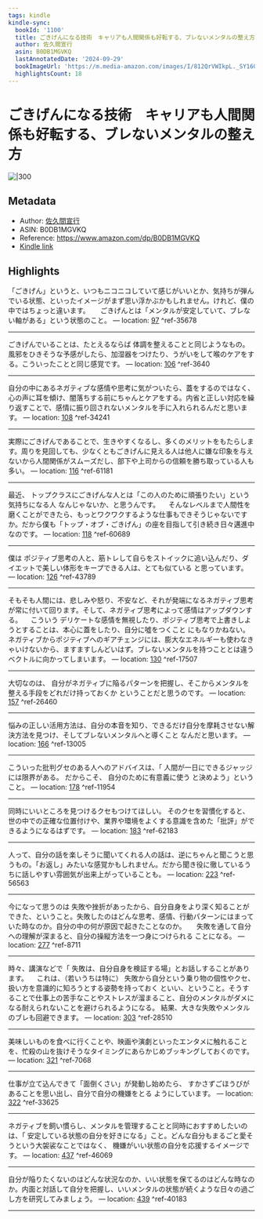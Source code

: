 ```yaml
---
tags: kindle
kindle-sync:
  bookId: '1100'
  title: ごきげんになる技術　キャリアも人間関係も好転する、ブレないメンタルの整え方 (集英社ノンフィクション)
  author: 佐久間宣行
  asin: B0DB1MGVKQ
  lastAnnotatedDate: '2024-09-29'
  bookImageUrl: 'https://m.media-amazon.com/images/I/812QrVWIkpL._SY160.jpg'
  highlightsCount: 18
---
```


# ごきげんになる技術　キャリアも人間関係も好転する、ブレないメンタルの整え方
![|300](https://m.media-amazon.com/images/I/812QrVWIkpL.jpg)
## Metadata
* Author: [佐久間宣行](https://www.amazon.comundefined)
* ASIN: B0DB1MGVKQ
* Reference: https://www.amazon.com/dp/B0DB1MGVKQ
* [Kindle link](kindle://book?action=open&asin=B0DB1MGVKQ)

## Highlights
「ごきげん」というと、いつもニコニコしていて感じがいいとか、気持ちが弾んでいる状態、といったイメージがまず思い浮かぶかもしれません。けれど、僕の中ではちょっと違います。 　 ごきげんとは「メンタルが安定していて、ブレない軸がある」という状態のこと。 — location: [97](kindle://book?action=open&asin=B0DB1MGVKQ&location=97) ^ref-35678

---
ごきげんでいることは、たとえるならば 体調を整えることと同じようなもの。 風邪をひきそうな予感がしたら、加湿器をつけたり、うがいをして喉のケアをする。こういったことと同じ感覚です。 — location: [106](kindle://book?action=open&asin=B0DB1MGVKQ&location=106) ^ref-3640

---
自分の中にあるネガティブな感情や思考に気がついたら、蓋をするのではなく、心の声に耳を傾け、闇落ちする前にちゃんとケアをする。内省と正しい対応を繰り返すことで、感情に振り回されないメンタルを手に入れられるんだと思います。 — location: [108](kindle://book?action=open&asin=B0DB1MGVKQ&location=108) ^ref-34241

---
実際にごきげんであることで、生きやすくなるし、多くのメリットをもたらします。周りを見回しても、少なくともごきげんに見える人は他人に嫌な印象を与えないから人間関係がスムーズだし、部下や上司からの信頼を勝ち取っている人も多い。 — location: [116](kindle://book?action=open&asin=B0DB1MGVKQ&location=116) ^ref-61181

---
最近、 トップクラスにごきげんな人とは「この人のために頑張りたい」という気持ちになる人 なんじゃないか、と思うんです。 　そんなレベルまで人間性を磨くことができたら、もっとワクワクするような仕事もできそうじゃないですか。だから僕も「トップ・オブ・ごきげん」の座を目指して引き続き日々邁進中なのです。 — location: [118](kindle://book?action=open&asin=B0DB1MGVKQ&location=118) ^ref-60689

---
僕は ポジティブ思考の人と、筋トレして自らをストイックに追い込んだり、ダイエットで美しい体形をキープできる人は、とても似ている と思っています。 — location: [126](kindle://book?action=open&asin=B0DB1MGVKQ&location=126) ^ref-43789

---
そもそも人間には、悲しみや怒り、不安など、それが発端になるネガティブ思考が常に付いて回ります。そして、ネガティブ思考によって感情はアップダウンする。 　こういう デリケートな感情を無視したり、ポジティブ思考で上書きしようとすることは、本心に蓋をしたり、自分に噓をつくこと にもなりかねない。ネガティブからポジティブへのギアチェンジには、膨大なエネルギーも使わなきゃいけないから、ますますしんどいはず。ブレないメンタルを持つこととは違うベクトルに向かってしまいます。 — location: [130](kindle://book?action=open&asin=B0DB1MGVKQ&location=130) ^ref-17507

---
大切なのは、 自分がネガティブに陥るパターンを把握し、そこからメンタルを整える手段をどれだけ持っておくか ということだと思うのです。 — location: [157](kindle://book?action=open&asin=B0DB1MGVKQ&location=157) ^ref-26460

---
悩みの正しい活用方法は、自分の本音を知り、できるだけ自分を摩耗させない解決方法を見つけ、そしてブレないメンタルへと導くこと なんだと思います。 — location: [166](kindle://book?action=open&asin=B0DB1MGVKQ&location=166) ^ref-13005

---
こういった批判グセのある人へのアドバイスは、「 人間が一日にできるジャッジには限界がある。 だからこそ、 自分のために有意義に使う と決めよう」ということ。 — location: [178](kindle://book?action=open&asin=B0DB1MGVKQ&location=178) ^ref-11954

---
同時にいいところを見つけるクセもつけてほしい。 そのクセを習慣化すると、世の中での正確な位置付けや、業界や環境をよくする意識を含めた「批評」ができるようになるはずです。 — location: [183](kindle://book?action=open&asin=B0DB1MGVKQ&location=183) ^ref-62183

---
人って、自分の話を楽しそうに聞いてくれる人の話は、逆にちゃんと聞こうと思うもの。「お返し」みたいな感覚かもしれません。だから聞き役に徹しているうちに話しやすい雰囲気が出来上がっていることも。 — location: [223](kindle://book?action=open&asin=B0DB1MGVKQ&location=223) ^ref-56563

---
今になって思うのは 失敗や挫折があったから、自分自身をより深く知ることができた、ということ。失敗したのはどんな思考、感情、行動パターンにはまっていた時なのか。自分の中の何が原因で起きたことなのか。 　 失敗を通して自分への理解が深まると、自分の操縦方法を一つ身につけられる ことになる。 — location: [277](kindle://book?action=open&asin=B0DB1MGVKQ&location=277) ^ref-8711

---
時々、講演などで「 失敗は、自分自身を検証する場」とお話しすることがあります。 　これは、（若いうちは特に） 失敗から自分という乗り物の個性やクセ、扱い方を意識的に知ろうとする姿勢を持っておく といい、ということ。そうすることで仕事上の苦手なことやストレスが溜まること、自分のメンタルがダメになる耐えられないことを避けられるようになる。 結果、大きな失敗やメンタルのブレも回避できます。 — location: [303](kindle://book?action=open&asin=B0DB1MGVKQ&location=303) ^ref-28510

---
美味しいものを食べに行くことや、映画や演劇といったエンタメに触れることを、忙殺の山を抜けそうなタイミングにあらかじめブッキングしておくのです。 — location: [321](kindle://book?action=open&asin=B0DB1MGVKQ&location=321) ^ref-7068

---
仕事が立て込んできて「面倒くさい」が発動し始めたら、 すかさずごほうびがあることを思い出し、自分で自分の機嫌をとる ようにしています。 — location: [322](kindle://book?action=open&asin=B0DB1MGVKQ&location=322) ^ref-33625

---
ネガティブを飼い慣らし、メンタルを管理することと同時におすすめしたいのは、「 安定している状態の自分を好きになる」こと。どんな自分もまるごと愛そうという大袈裟なことではなく、 機嫌がいい状態の自分を応援するイメージです。 — location: [437](kindle://book?action=open&asin=B0DB1MGVKQ&location=437) ^ref-46069

---
自分が陥りたくないのはどんな状況なのか、いい状態を保てるのはどんな時なのか。内面と対話して自分を把握し、いいメンタルの状態が続くような日々の過ごし方を研究してみましょう。 — location: [439](kindle://book?action=open&asin=B0DB1MGVKQ&location=439) ^ref-40183

---
